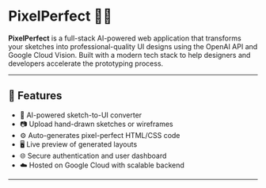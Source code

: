 
# PixelPerfect 🎨✨

**PixelPerfect** is a full-stack AI-powered web application that transforms your sketches into professional-quality UI designs using the OpenAI API and Google Cloud Vision. Built with a modern tech stack to help designers and developers accelerate the prototyping process.

---

## 🚀 Features

- 🧠 AI-powered sketch-to-UI converter
- 📷 Upload hand-drawn sketches or wireframes
- ⚙️ Auto-generates pixel-perfect HTML/CSS code
- 🖥️ Live preview of generated layouts
- 🌐 Secure authentication and user dashboard
- ☁️ Hosted on Google Cloud with scalable backend

---
